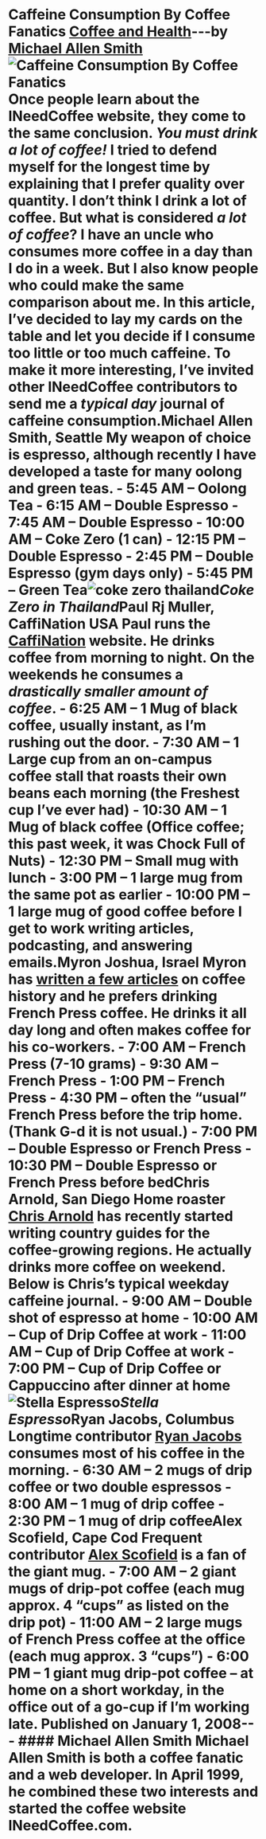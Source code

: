 # Caffeine Consumption By Coffee Fanatics [Coffee and Health](https://ineedcoffee.com/section/coffee-health/)---by [Michael Allen Smith](https://ineedcoffee.com/by/michael-allen-smith/)![Caffeine Consumption By Coffee Fanatics](https://ineedcoffee.com/images/posts/caffeine-consumption-by-coffee-fanatics/coke-zero-thailand1.jpg) Once people learn about the INeedCoffee website, they come to the same conclusion. _You must drink a lot of coffee!_ I tried to defend myself for the longest time by explaining that I prefer quality over quantity. I don’t think I drink a lot of coffee. But what is considered _a lot of coffee_? I have an uncle who consumes more coffee in a day than I do in a week. But I also know people who could make the same comparison about me. In this article, I’ve decided to lay my cards on the table and let you decide if I consume too little or too much caffeine. To make it more interesting, I’ve invited other INeedCoffee contributors to send me a _typical day_ journal of caffeine consumption.**Michael Allen Smith, Seattle** My weapon of choice is espresso, although recently I have developed a taste for many oolong and green teas. - **5:45 AM** – Oolong Tea - **6:15 AM** – Double Espresso - **7:45 AM** – Double Espresso - **10:00 AM** – Coke Zero (1 can) - **12:15 PM** – Double Espresso - **2:45 PM** – Double Espresso (gym days only) - **5:45 PM** – Green Tea![coke zero thailand](https://ineedcoffee.com/assets/coke-zero-thailand1.CUHQyQ-E_2qHvUU.webp)_Coke Zero in Thailand_**Paul Rj Muller, CaffiNation USA** Paul runs the [CaffiNation](https://www.caffination.com/) website. He drinks coffee from morning to night. On the weekends he consumes a _drastically smaller amount of coffee_. - **6:25 AM** – 1 Mug of black coffee, usually instant, as I’m rushing out the door. - **7:30 AM** – 1 Large cup from an on-campus coffee stall that roasts their own beans each morning (the Freshest cup I’ve ever had) - **10:30 AM** – 1 Mug of black coffee (Office coffee; this past week, it was Chock Full of Nuts) - **12:30 PM** – Small mug with lunch - **3:00 PM** – 1 large mug from the same pot as earlier - **10:00 PM** – 1 large mug of good coffee before I get to work writing articles, podcasting, and answering emails.**Myron Joshua, Israel** Myron has [written a few articles](https://ineedcoffee.com/by/myron-joshua/) on coffee history and he prefers drinking French Press coffee. He drinks it all day long and often makes coffee for his co-workers. - **7:00 AM** – French Press (7-10 grams) - **9:30 AM** – French Press - **1:00 PM** – French Press - **4:30 PM** – often the “usual” French Press before the trip home. (Thank G-d it is not usual.) - **7:00 PM** – Double Espresso or French Press - **10:30 PM** – Double Espresso or French Press before bed**Chris Arnold, San Diego** Home roaster [Chris Arnold](https://ineedcoffee.com/by/chris-arnold/) has recently started writing country guides for the coffee-growing regions. He actually drinks more coffee on weekend. Below is Chris’s typical weekday caffeine journal. - **9:00 AM** – Double shot of espresso at home - **10:00 AM** – Cup of Drip Coffee at work - **11:00 AM** – Cup of Drip Coffee at work - **7:00 PM** – Cup of Drip Coffee or Cappuccino after dinner at home![Stella Espresso](https://ineedcoffee.com/assets/stella-espresso.CWVDQb-z_Z8kGUV.webp)_Stella Espresso_**Ryan Jacobs, Columbus** Longtime contributor [Ryan Jacobs](https://ineedcoffee.com/by/ryan-jacobs/) consumes most of his coffee in the morning. - **6:30 AM** – 2 mugs of drip coffee or two double espressos - **8:00 AM** – 1 mug of drip coffee - **2:30 PM** – 1 mug of drip coffee**Alex Scofield, Cape Cod** Frequent contributor [Alex Scofield](https://ineedcoffee.com/by/alex-scofield/) is a fan of the giant mug. - **7:00 AM** – 2 giant mugs of drip-pot coffee (each mug approx. 4 “cups” as listed on the drip pot) - **11:00 AM** – 2 large mugs of French Press coffee at the office (each mug approx. 3 “cups”) - **6:00 PM** – 1 giant mug drip-pot coffee – at home on a short workday, in the office out of a go-cup if I’m working late. Published on January 1, 2008--- #### Michael Allen Smith Michael Allen Smith is both a coffee fanatic and a web developer. In April 1999, he combined these two interests and started the coffee website INeedCoffee.com.